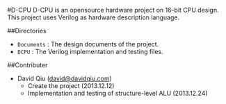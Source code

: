 #D-CPU
D-CPU is an opensource hardware project on 16-bit CPU design. This project uses Verilog as hardware description language.

##Directories
- ```Documents``` : The design documents of the project.
- ```DCPU``` : The Verilog implementation and testing files.

##Contributer
- David Qiu (david@davidqiu.com)<br/>
  - Create the project (2013.12.12)
  - Implementation and testing of structure-level ALU (2013.12.24)